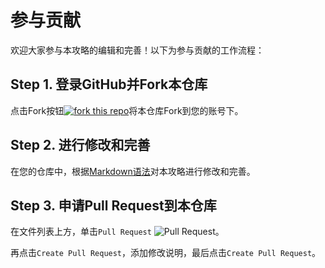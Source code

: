 # 参与贡献

欢迎大家参与本攻略的编辑和完善！以下为参与贡献的工作流程：

## Step 1. 登录GitHub并Fork本仓库

点击Fork按钮[![fork this repo](http://githubbadges.com/fork.svg?user=cxa9264&repo=SPEIT-DD-Guide)](http://github.com/cxa9264/SPEIT-DD-Guide/fork)将本仓库Fork到您的账号下。

## Step 2. 进行修改和完善

在您的仓库中，根据[Markdown语法](https://www.markdown.xyz/basic-syntax/)对本攻略进行修改和完善。

## Step 3. 申请Pull Request到本仓库

在文件列表上方，单击`Pull Request`
![Pull Request](https://docs.github.com/assets/images/help/pull_requests/pull-request-start-review-button.png)。

再点击`Create Pull Request`，添加修改说明，最后点击`Create Pull Request`。
